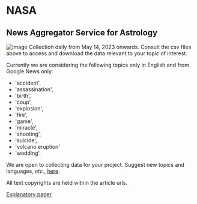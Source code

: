 # NASA
## News Aggregator Service for Astrology

![image](https://github.com/AyurAstro/nasa/assets/6325848/8c527830-4a65-491c-baac-607819e48fb0)
Collection daily from May 14, 2023 onwards. Consult the csv files above to access and download the data relevant to your topic of interest.

Currently we are considering the following topics only in English and from Google News only:
- 'accident',
- 'assassination',
- 'birth',
- 'coup',
- 'explosion',
- 'fire',
- 'game',
- 'miracle',
- 'shooting',
- 'suicide',
- 'volcano eruption'
- 'wedding'.

We are open to collecting data for your project. Suggest new topics and languages, *etc.*, [here](https://www.ayurastro.com/contact.html#/).

All text copyrights are held within the article urls.

[Explanatory paper](https://www.academia.edu/101995088/NEWS_AGGREGATOR_SERVICE_FOR_ASTROLOGY_NASA_A_FREE_RESEARCH_TOOL)
